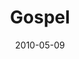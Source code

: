 ---
layout: message
category: message
series: "Lavish"
title: "Gospel"
date: 2010-05-09
audio-description: "Brian Tome talks about why the gospel is good news."
audio: "http://s3.amazonaws.com/crossroadsaudiomessages/Lavish1.mp3"
audio-title: "Gospel"
audio-duration: "36&#58;42"
program-description: ""
program: "http://www.crossroads.net/players/media/hq/05_08-09_10Program.pdf"
program-title: "Gospel (Program)"
video-description: "Brian Tome talks about why the gospel is good news."
video-title: "Gospel"
video: "https://s3.amazonaws.com/crossroadsvideomessages/Lavish1.mp4"
video-poster: "https://www.crossroads.net/uploadedfiles/Lavish1-still.jpg"
---